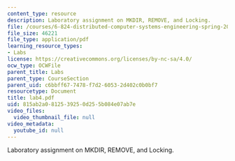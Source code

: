 ```yaml
---
content_type: resource
description: Laboratory assignment on MKDIR, REMOVE, and Locking.
file: /courses/6-824-distributed-computer-systems-engineering-spring-2006/815ab2a0812539250d255b084e07ab7e_lab4.pdf
file_size: 46221
file_type: application/pdf
learning_resource_types:
- Labs
license: https://creativecommons.org/licenses/by-nc-sa/4.0/
ocw_type: OCWFile
parent_title: Labs
parent_type: CourseSection
parent_uid: c6bbff67-7478-f7d2-6053-2d402c0b0bf7
resourcetype: Document
title: lab4.pdf
uid: 815ab2a0-8125-3925-0d25-5b084e07ab7e
video_files:
  video_thumbnail_file: null
video_metadata:
  youtube_id: null
---
```

Laboratory assignment on MKDIR, REMOVE, and Locking.
